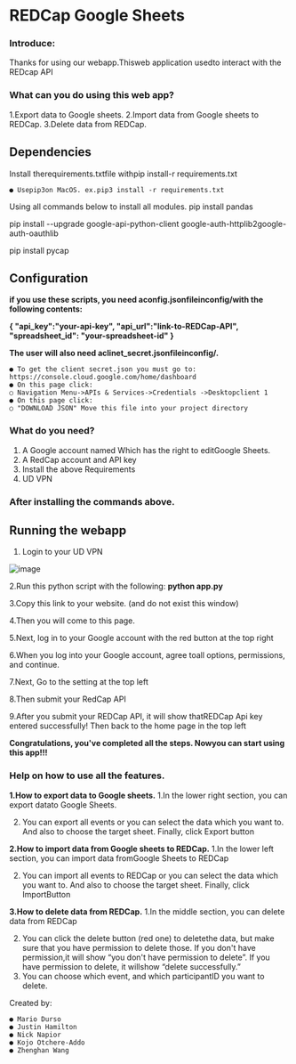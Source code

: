 # REDCap Google Sheets

### Introduce:

Thanks for using our webapp.Thisweb application usedto interact with the REDcap API

### What can you do using this web app?

1.Export data to Google sheets.
2.Import data from Google sheets to REDCap.
3.Delete data from REDCap.

## Dependencies

Install therequirements.txtfile withpip install-r requirements.txt

```
● Usepip3on MacOS. ex.pip3 install -r requirements.txt
```
Using all commands below to install all modules.
pip install pandas

pip install --upgrade google-api-python-client google-auth-httplib2google-auth-oauthlib

pip install pycap


## Configuration

**if you use these scripts, you need aconfig.jsonfileinconfig/with the following
contents:**

**{
"api_key":"your-api-key",
"api_url":"link-to-REDCap-API",
"spreadsheet_id": "your-spreadsheet-id"
}**

**The user will also need aclinet_secret.jsonfileinconfig/.**

```
● To get the client secret.json you must go to:
https://console.cloud.google.com/home/dashboard
● On this page click:
○ Navigation Menu->APIs & Services->Credentials ->Desktopclient 1
● On this page click:
○ "DOWNLOAD JSON" Move this file into your project directory
```
### What do you need?

1. A Google account named Which has the right to editGoogle Sheets.
2. A RedCap account and API key
3. Install the above Requirements
4. UD VPN


### After installing the commands above.

## Running the webapp

1. Login to your UD VPN


![image](https://user-images.githubusercontent.com/54848986/117843794-b9238380-b2b1-11eb-903c-0144cc3780e1.png)

2.Run this python script with the following:
**python app.py**


3.Copy this link to your website. (and do not exist this window)

4.Then you will come to this page.


5.Next, log in to your Google account with the red button at the top right

6.When you log into your Google account, agree toall options, permissions, and continue.


7.Next, Go to the setting at the top left

8.Then submit your RedCap API


9.After you submit your REDCap API, it will show thatREDCap Api key entered successfully!
Then back to the home page in the top left

**Congratulations, you've completed all the steps. Nowyou can start using this
app!!!**


### Help on how to use all the features.

**1.How to export data to Google sheets.**
1.In the lower right section, you can export datato Google Sheets.


2. You can export all events or you can select the data which you want to. And also to choose
the target sheet. Finally, click Export button

**2.How to import data from Google sheets to REDCap.**
1.In the lower left section, you can import data fromGoogle Sheets to REDCap


2. You can import all events to REDCap or you can select the data which you want to. And also
to choose the target sheet. Finally, click ImportButton

**3.How to delete data from REDCap.**
1.In the middle section, you can delete data from REDCap


2. You can click the delete button (red one) to deletethe data, but make sure that you have
permission to delete those. If you don't have permission,it will show “you don't have permission
to delete”. If you have permission to delete, it willshow “delete successfully.”
3. You can choose which event, and which participantID you want to delete.


Created by:

```
● Mario Durso
● Justin Hamilton
● Nick Napior
● Kojo Otchere-Addo
● Zhenghan Wang
```
